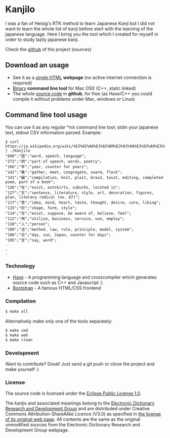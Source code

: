 # Kanjilo

I was a fan of Heisig's RTK method to learn Japanese Kanji but I did not want to learn the whole list of kanji before start with the learning of the japanese language. Here I bring you the tool which I created for myself in order to study lazily japanese kanji.

Check the [github](https://github.com/vrescobar/Kanjilo) of the project (sources)

## Download an usage
  - See it as a [single HTML](http://vrescobar.github.io/Kanjilo/out/web/index.html) **webpage** (no active internet connection is required)
  - [Binary](http://vrescobar.github.io/Kanjilo/out/cmd-cpp/Kanjilo) **command line tool** for Mac OSX (C++, static linked)
  - The whole [source code](https://github.com/vrescobar/Kanjilo) in **github**, for free (as Haxe/C++ you could compile it without problems under Mac, windows or Linux)

## Command line tool usage
You can use it as any regular *nix command line tool; stdin your japanese text, stdout CSV information parsed. Example:


    $ curl https://ja.wikipedia.org/wiki/%E3%82%A8%E3%82%B9%E3%83%9A%E3%83%A9%E3%83%B3%E3%83%88 | ./Kanjilo
    "690";"語";"word, speech, language";
    "272";"詞";"part of speech, words, poetry";
    "166";"年";"year, counter for years";
    "142";"集";"gather, meet, congregate, swarm, flock";
    "141";"編";"compilation, knit, plait, braid, twist, editing, completed poem, part of a book";
    "136";"在";"exist, outskirts, suburbs, located in";
    "127";"文";"sentence, literature, style, art, decoration, figures, plan, literary radical (no. 67)";
    "117";"意";"idea, mind, heart, taste, thought, desire, care, liking";
    "115";"形";"shape, form, style";
    "114";"存";"exist, suppose, be aware of, believe, feel";
    "112";"用";"utilize, business, service, use, employ";
    "110";"人";"person";
    "109";"法";"method, law, rule, principle, model, system";
    "106";"日";"day, sun, Japan, counter for days";
    "105";"言";"say, word";
    .
    .
    .

### Technology

* [Haxe](http://haxe.org) - A programming language and crosscompiler which generates source code such as C++ and Javascript  :)
* [Bootstrap](http://getbootstrap.com) - A famous HTML/CSS frontend

### Compilation
```sh
$ make all
```
Alternatively make only one of the tools separately:
```sh
$ make cmd
$ make web
$ make clean
```

### Development

Want to contribute? Great! Just send a git push or clone the project and make yourself :)

### License
The source code is licensed under the [Eclipse Public License 1.0](https://www.eclipse.org/legal/epl-v10.html).

The kanjis and associated meanings belong to the [Electronic Dictionary Research and Development Group](http://www.csse.monash.edu.au/~jwb/kanjidic2/index.html) and are distributed under Creative Commons Attribution-ShareAlike Licence (V3.0) as specified in [the license of its original web page](http://www.edrdg.org/edrdg/licence.html). All contents are the same as the original unmodified sources from the Electronic Dictionary Research and Development Group webpage.



